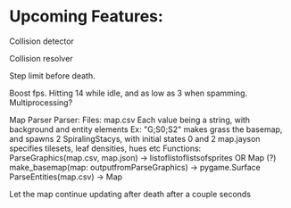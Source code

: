 # Upcoming Features:

Collision detector

Collision resolver

Step limit before death.

Boost fps. Hitting 14 while idle, and as low as 3 when spamming. Multiprocessing?

Map Parser Parser:
	Files:
		map.csv
			Each value being a string, with background and entity elements
			Ex: "G;S0;S2" makes grass the basemap, and spawns 2 SpiralingStacys, with initial states 0 and 2
		map.jayson
			specifies tilesets, leaf densities, hues etc
	Functions:
		ParseGraphics(map.csv, map.json) -> listoflistoflistsofsprites OR Map (?)
		make_basemap(map: outputfromParseGraphics) -> pygame.Surface
		ParseEntities(map.csv) -> Map

Let the map continue updating after death after a couple seconds
